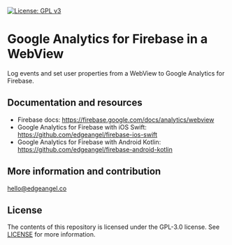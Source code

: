 [![License: GPL v3](https://img.shields.io/badge/License-GPLv3-blue.svg)](https://www.gnu.org/licenses/gpl-3.0)

# Google Analytics for Firebase in a WebView
Log events and set user properties from a WebView to Google Analytics for Firebase.

## Documentation and resources
* Firebase docs: https://firebase.google.com/docs/analytics/webview
* Google Analytics for Firebase with iOS Swift: https://github.com/edgeangel/firebase-ios-swift
* Google Analytics for Firebase with Android Kotlin: https://github.com/edgeangel/firebase-android-kotlin

## More information and contribution
hello@edgeangel.co

## License
The contents of this repository is licensed under the GPL-3.0 license. See [LICENSE](LICENSE) for more information.
